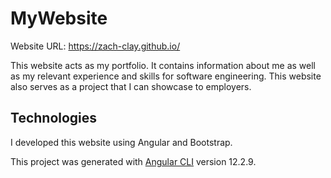 # MyWebsite
Website URL: https://zach-clay.github.io/

This website acts as my portfolio. It contains information about me as well as my relevant experience and skills for software engineering. This website also serves as a project that I can showcase to employers.

## Technologies
I developed this website using Angular and Bootstrap.

This project was generated with [Angular CLI](https://github.com/angular/angular-cli) version 12.2.9.
